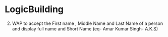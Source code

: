 # LogicBuilding
2.	WAP to accept the First name , Middle Name and Last Name of a person and display full name  and Short Name (eq- Amar Kumar Singh-   A.K.S)
